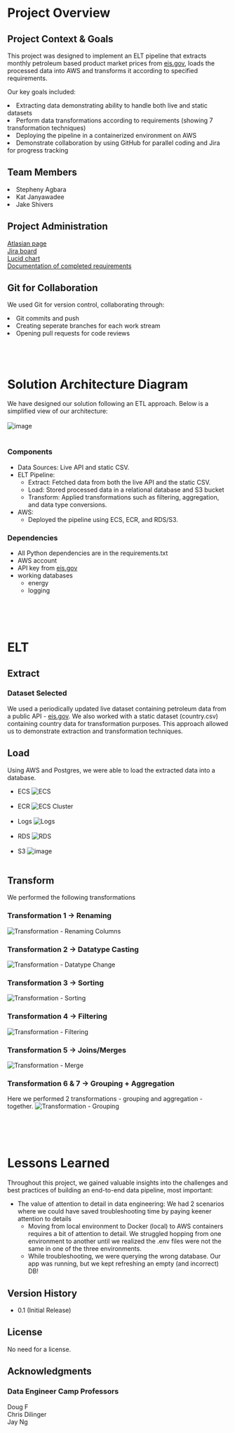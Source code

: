 # Project Overview

## Project Context & Goals
This project was designed to implement an ELT pipeline that extracts monthly petroleum based product market prices from [eis.gov](www.eis.gov), loads the processed data into AWS and transforms it according to specified requirements.

Our key goals included:

<li>Extracting data demonstrating ability to handle both live and static datasets<br>
<li>Perform data transformations according to requirements (showing 7 transformation techniques)<br>
<li>Deploying the pipeline in a containerized environment on AWS <br>
<li>Demonstrate collaboration by using GitHub for parallel coding and Jira for progress tracking


## Team Members
<li>Stepheny Agbara<br>
<li>Kat Janyawadee<br>
<li>Jake Shivers

## Project Administration
[Atlasian page](https://dataengineerproject.atlassian.net/wiki/spaces/DPG/overview)<br>
[Jira board](https://dataengineerproject.atlassian.net/jira/software/projects/DPG/boards/1)<br>
[Lucid chart](https://lucid.app/lucidchart/4b425887-b190-4d5f-b822-7e885d9269b4/edit?beaconFlowId=D2D9FA805D3E468C&invitationId=inv_f134d3d7-dd4c-4d63-b11c-4ece0c4d502e&page=0_0#)<br>
[Documentation of completed requirements](https://dataengineerproject.atlassian.net/wiki/spaces/~55705847a003daa7a04d90acfed162590a0dcc/database/2195458?savedViewId=7ff645f9-55ab-4e30-92de-969cd26175d2)<br>

## Git for Collaboration
We used Git for version control, collaborating through:
<li>Git commits and push<br>
<li>Creating seperate branches for each work stream <br>
<li>Opening pull requests for code reviews <br>

<br>
<br>
<br>


# Solution Architecture Diagram
We have designed our solution following an ETL approach. Below is a simplified view of our architecture:<br><br>
![image](https://github.com/user-attachments/assets/1671eb03-907e-4d63-a91a-81d51e2a86d5)<br><br>

### Components
* Data Sources: Live API and static CSV.<br>
* ELT Pipeline:
  * Extract: Fetched data from both the live API and the static CSV.
  * Load: Stored processed data in a relational database and S3 bucket
  * Transform: Applied transformations such as filtering, aggregation, and data type conversions.<br>
* AWS:<br>
  * Deployed the pipeline using ECS, ECR, and RDS/S3.


### Dependencies
* All Python dependencies are in the requirements.txt
* AWS account
* API key from [eis.gov](www.eis.gov)
* working databases
  * energy
  * logging<br>

<br>
<br>
<br>



# ELT

## Extract

### Dataset Selected
We used a periodically updated live dataset containing petroleum data from a public API - [eis.gov](www.eis.gov). We also worked with a static dataset (country.csv) containing country data for transformation purposes. This approach allowed us to demonstrate extraction and transformation techniques.

## Load
Using AWS and Postgres, we were able to load the extracted data into a database.<br>
  * ECS
![ECS](https://github.com/user-attachments/assets/05ed7e1b-a3ba-450d-9b86-295cf46bdb5a)<br><br>
  * ECR
![ECS Cluster](https://github.com/user-attachments/assets/6d48bce4-b26b-496a-a1ba-a050e885482b)<br><br>
  * Logs
![Logs](https://github.com/user-attachments/assets/4c519f3b-3e86-4848-8590-e5adadb6a77e)<br><br>
  * RDS
![RDS](https://github.com/user-attachments/assets/df30dc08-3972-4f3e-b5b6-403c47628262)<br><br>
  * S3
![image](https://github.com/user-attachments/assets/b0c6488a-c7e2-4be2-befc-2e9dcb6c2654)<br><br>


## Transform
We performed the following transformations
### Transformation 1 -> Renaming
![Transformation - Renaming Columns](Images/Transformation%20-%20Renaming%20Columns.png)
### Transformation 2 -> Datatype Casting
![Transformation - Datatype Change](Images/Transformation%20-%20Datatype%20Change.png)
### Transformation 3 -> Sorting
![Transformation - Sorting](Images/Transformation%20-%20Sorting.png)
### Transformation 4 -> Filtering
![Transformation - Filtering](Images/Transformation%20-%20Filtering.png)
### Transformation 5 -> Joins/Merges
![Transformation - Merge](Images/Transformation%20-%20Merge.png)
### Transformation 6 & 7 -> Grouping + Aggregation
Here we performed 2 transformations - grouping and aggregation - together.
![Transformation - Grouping](Images/Transformation%20-%20Grouping.png)


<br>
<br>
<br>


# Lessons Learned
Throughout this project, we gained valuable insights into the challenges and best practices of building an end-to-end data pipeline, most important:

* The value of attention to detail in data engineering: We had 2 scenarios where we could have saved troubleshooting time by paying keener attention to details
  * Moving from local environment to Docker (local) to AWS containers requires a bit of attention to detail. We struggled hopping from one environment to another until we realized the .env files were not the same in one of the three environments.
  * While troubleshooting, we were querying the wrong database. Our app was running, but we kept refreshing an empty (and incorrect) DB!


## Version History
* 0.1 (Initial Release)

## License

No need for a license.

## Acknowledgments
### Data Engineer Camp Professors<br>
Doug F <br>
Chris Dilinger <br>
Jay Ng <br>
